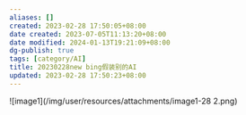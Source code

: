 ```yaml
---
aliases: []
created: 2023-02-28 17:50:05+08:00
date created: 2023-07-05T11:13:20+08:00
date modified: 2024-01-13T19:21:09+08:00
dg-publish: true
tags: [category/AI]
title: 20230228new bing假装别的AI
updated: 2023-02-28 17:50:23+08:00
---
```


![image1](/img/user/resources/attachments/image1-28 2.png)